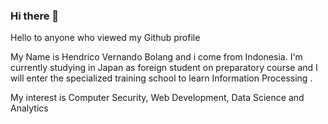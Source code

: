 ### Hi there 👋

Hello to anyone who viewed my Github profile 

My Name is Hendrico Vernando Bolang and i come from Indonesia. I'm currently studying in Japan as foreign student on preparatory course and I will enter the specialized training school to learn Information Processing .

My interest is  Computer Security, Web Development, Data Science and Analytics

<!--
**ricbolz/ricbolz** is a ✨ _special_ ✨ repository because its `README.md` (this file) appears on your GitHub profile.

Here are some ideas to get you started:

- 🔭 I’m currently working on ...
- 🌱 I’m currently learning ...
- 👯 I’m looking to collaborate on ...
- 🤔 I’m looking for help with ...
- 💬 Ask me about ...
- 📫 How to reach me: ...
- 😄 Pronouns: ...
- ⚡ Fun fact: ...
-->
